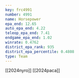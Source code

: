 ```yaml
---
key: frc4991
number: 4991
name: Horsepower
epa_end: 12.65
auto_epa_end: 4.22
teleop_epa_end: 7.41
endgame_epa_end: 1.02
winrate: 0.4762
district_epa_rank: 935
district_epa_percentile: 0.4808
type: Team
---
```

[[2024nyro]]
[[2024paca]]
